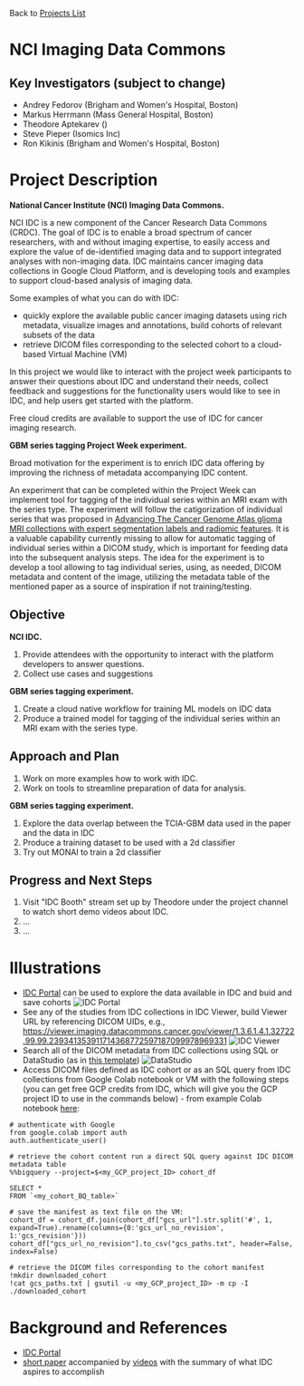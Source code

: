 Back to [Projects List](../../README.md#ProjectsList)

# NCI Imaging Data Commons

## Key Investigators (subject to change)

- Andrey Fedorov (Brigham and Women's Hospital, Boston)
- Markus Herrmann (Mass General Hospital, Boston)
- Theodore Aptekarev ()
- Steve Pieper (Isomics Inc)
- Ron Kikinis (Brigham and Women's Hospital, Boston)

# Project Description

**National Cancer Institute (NCI) Imaging Data Commons.**


NCI IDC is a new component of the Cancer Research Data Commons (CRDC). The goal of IDC is to enable a broad spectrum of cancer researchers, with and without imaging expertise, to easily access and explore the value of de-identified imaging data and to support integrated analyses with non-imaging data. IDC maintains cancer imaging data collections in Google Cloud Platform, and is developing tools and examples to support cloud-based analysis of imaging data.

Some examples of what you can do with IDC:
* quickly explore the available public cancer imaging datasets using rich metadata, visualize images and annotations, build cohorts of relevant subsets of the data
* retrieve DICOM files corresponding to the selected cohort to a cloud-based Virtual Machine (VM)

In this project we would like to interact with the project week participants to answer their questions about IDC and understand their needs, collect feedback and suggestions for the functionality users would like to see in IDC, and help users get started with the platform.

Free cloud credits are available to support the use of IDC for cancer imaging research.

**GBM series tagging Project Week experiment.**

Broad motivation for the experiment is to enrich IDC data offering by improving the richness of metadata accompanying IDC content.

An experiment that can be completed within the Project Week can implement tool for tagging of the individual series within an MRI exam with the series type. The experiment will follow the catigorization of individual series that was proposed in [Advancing The Cancer Genome Atlas glioma MRI collections with expert segmentation labels and radiomic features](https://www.nature.com/articles/sdata2017117).
It is a valuable capability currently missing to allow for automatic tagging of individual series within a DICOM study, which is important for feeding data into the subsequent analysis steps.
The idea for the experiment is to develop a tool allowing to tag individual series, using, as needed, DICOM metadata and content of the image, utilizing the metadata table of the mentioned paper as a source of inspiration if not training/testing.
<!-- Add a short paragraph describing the project. -->

## Objective

<!-- Describe here WHAT you would like to achieve (what you will have as end result). -->

**NCI IDC.**

1. Provide attendees with the opportunity to interact with the platform developers to answer questions.
2. Collect use cases and suggestions

**GBM series tagging experiment.**

1. Create a cloud native workflow for training ML models on IDC data
2. Produce a trained model for tagging of the individual series within an MRI exam with the series type.

## Approach and Plan

<!-- Describe here HOW you would like to achieve the objectives stated above. -->

1. Work on more examples how to work with IDC.
2. Work on tools to streamline preparation of data for analysis.

**GBM series tagging experiment.**

1. Explore the data overlap between the TCIA-GBM data used in the paper and the data in IDC
2. Produce a training dataset to be used with a 2d classifier
3. Try out MONAI to train a 2d classifier

## Progress and Next Steps

<!-- Update this section as you make progress, describing of what you have ACTUALLY DONE. If there are specific steps that you could not complete then you can describe them here, too. -->

1. Visit "IDC Booth" stream set up by Theodore under the project channel to watch short demo videos about IDC.
1. ...
1. ...

# Illustrations

* [IDC Portal](https://imaging.datacommons.cancer.gov/) can be used to explore the data available in IDC and buid and save cohorts ![IDC Portal](https://user-images.githubusercontent.com/313942/123643716-ada10300-d7f2-11eb-8500-2232618ab751.png)
* See any of the studies from IDC collections in IDC Viewer, build Viewer URL by referencing DICOM UIDs, e.g., https://viewer.imaging.datacommons.cancer.gov/viewer/1.3.6.1.4.1.32722.99.99.239341353911714368772597187099978969331 ![IDC Viewer](https://user-images.githubusercontent.com/313942/123644439-61a28e00-d7f3-11eb-8da3-68f939fe0de6.png)
* Search all of the DICOM metadata from IDC collections using SQL or DataStudio (as in [this template](https://datastudio.google.com/reporting/ab96379c-e134-414f-8996-188e678f1b70/page/KHtxB/preview)) ![DataStudio](https://user-images.githubusercontent.com/313942/123644907-d37ad780-d7f3-11eb-9654-fed2b13366da.png)
* Access DICOM files defined as IDC cohort or as an SQL query from IDC collections from Google Colab notebook or VM with the following steps (you can get free GCP credits from IDC, which will give you the GCP project ID to use in the commands below) - from example Colab notebook [here](https://github.com/ImagingDataCommons/IDC-Examples/blob/master/notebooks/Cohort_download.ipynb):
```
# authenticate with Google
from google.colab import auth
auth.authenticate_user()

# retrieve the cohort content run a direct SQL query against IDC DICOM metadata table
%%bigquery --project=$<my_GCP_project_ID> cohort_df

SELECT * 
FROM `<my_cohort_BQ_table>`

# save the manifest as text file on the VM:
cohort_df = cohort_df.join(cohort_df["gcs_url"].str.split('#', 1, expand=True).rename(columns={0:'gcs_url_no_revision', 1:'gcs_revision'}))
cohort_df["gcs_url_no_revision"].to_csv("gcs_paths.txt", header=False, index=False)

# retrieve the DICOM files corresponding to the cohort manifest
!mkdir downloaded_cohort
!cat gcs_paths.txt | gsutil -u <my_GCP_project_ID> -m cp -I ./downloaded_cohort
```

# Background and References

* [IDC Portal](https://imaging.datacommons.cancer.gov/)
* [short paper](https://cancerres.aacrjournals.org/content/early/2021/06/15/0008-5472.CAN-21-0950) accompanied by [videos](https://cancerres.aacrjournals.org/content/early/2021/06/21/0008-5472.CAN-21-0950.figures-only) with the summary of what IDC aspires to accomplish
